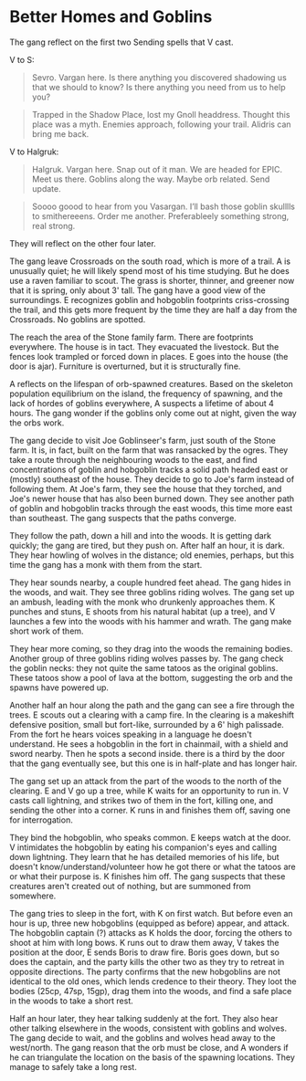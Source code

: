 # Better Homes and Goblins

The gang reflect on the first two Sending spells that V cast.

V to S:
> Sevro. Vargan here. Is there anything you discovered shadowing us that we should to know?  Is there anything you need from us to help you?

> Trapped in the Shadow Place, lost my Gnoll headdress. Thought this place was a myth. Enemies approach, following your trail. Alidris can bring me back.

V to Halgruk:
> Halgruk. Vargan here. Snap out of it man. We are headed for EPIC. Meet us there. Goblins along the way. Maybe orb related. Send update.

> Soooo goood to hear from you Vasargan. I’ll bash those goblin skulllls to smithereeens. Order me another. Preferableely something strong, real strong.

They will reflect on the other four later.

The gang leave Crossroads on the south road, which is more of a trail.
A is unusually quiet; he will likely spend most of his time studying.
But he does use a raven familiar to scout.
The grass is shorter, thinner, and greener now that it is spring, only about 3' tall.
The gang have a good view of the surroundings.
E recognizes goblin and hobgoblin footprints criss-crossing the trail,
and this gets more frequent by the time they are half a day from the Crossroads.
No goblins are spotted.

The reach the area of the Stone family farm.
There are footprints everywhere.
The house is in tact.
They evacuated the livestock.
But the fences look trampled or forced down in places.
E goes into the house (the door is ajar).
Furniture is overturned, but it is structurally fine.

A reflects on the lifespan of orb-spawned creatures.
Based on the skeleton population equilibrium on the island, the frequency of spawning, and the lack of hordes of goblins everywhere, A suspects a lifetime of about 4 hours.
The gang wonder if the goblins only come out at night, given the way the orbs work.

The gang decide to visit Joe Goblinseer's farm, just south of the Stone farm.
It is, in fact, built on the farm that was ransacked by the ogres.
They take a route through the neighbouring woods to the east,
and find concentrations of goblin and hobgoblin tracks a solid path headed east or (mostly) southeast of the house.
They decide to go to Joe's farm instead of following them.
At Joe's farm, they see the house that they torched, and Joe's newer house that has also been burned down.
They see another path of goblin and hobgoblin tracks through the east woods,
this time more east than southeast.
The gang suspects that the paths converge.

They follow the path, down a hill and into the woods.
It is getting dark quickly;
the gang are tired, but they push on.
After half an hour, it is dark.
They hear howling of wolves in the distance;
old enemies, perhaps, but this time the gang has a monk with them from the start.

They hear sounds nearby, a couple hundred feet ahead.
The gang hides in the woods, and wait.
They see three goblins riding wolves.
The gang set up an ambush,
leading with the monk who drunkenly approaches them.
K punches and stuns, E shoots from his natural habitat (up a tree), 
and V launches a few into the woods with his hammer and wrath.
The gang make short work of them.

They hear more coming, so they drag into the woods the remaining bodies.
Another group of three goblins riding wolves passes by.
The gang check the goblin necks: they not quite the same tatoos as the original goblins.
These tatoos show a pool of lava at the bottom,
suggesting the orb and the spawns have powered up.

Another half an hour along the path and the gang can see a fire through the trees.
E scouts out a clearing with a camp fire.
In the clearing is a makeshift defensive position, small but fort-like,
surrounded by a 6' high palissade.
From the fort he hears voices speaking in a language he doesn't understand.
He sees a hobgoblin in the fort in chainmail, with a shield and sword nearby.
Then he spots a second inside.
there is a third by the door that the gang eventually see, but this one is in half-plate and has longer hair.

The gang set up an attack from the part of the woods to the north of the clearing.
E and V go up a tree, while K waits for an opportunity to run in.
V casts call lightning, and strikes two of them in the fort, killing one, and sending the other into a corner.
K runs in and finishes them off, saving one for interrogation.

They bind the hobgoblin, who speaks common.
E keeps watch at the door.
V intimidates the hobgoblin by eating his companion's eyes and calling down lightning.
They learn that he has detailed memories of his life, but doesn't know/understand/volunteer 
how he got there or what the tatoos are or what their purpose is.
K finishes him off.
The gang suspects that these creatures aren't created out of nothing, but are summoned from somewhere.

The gang tries to sleep in the fort, with K on first watch.
But before even an hour is up,
three new hobgoblins (equipped as before) appear, and attack.
The hobgoblin captain (?) attacks as K holds the door,
forcing the others to shoot at him with long bows. 
K runs out to draw them away,
V takes the position at the door,
E sends Boris to draw fire.
Boris goes down, but so does the captain,
and the party kills the other two as they try to retreat in opposite directions.
The party confirms that the new hobgoblins are not identical to the old ones,
which lends credence to their theory.
They loot the bodies (25cp, 47sp, 15gp), drag them into the woods,
and find a safe place in the woods to take a short rest.

Half an hour later,
they hear talking suddenly at the fort.
They also hear other talking elsewhere in the woods, consistent with goblins and wolves.
The gang decide to wait, and the goblins and wolves head away to the west/north.
The gang reason that the orb must be close, 
and A wonders if he can triangulate the location on the basis of the spawning locations.
They manage to safely take a long rest.


